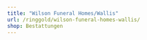 ```yaml
---
title: "Wilson Funeral Homes/Wallis"
url: /ringgold/wilson-funeral-homes-wallis/
shop: Bestattungen
---
```

